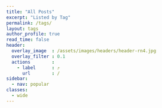 ```yaml
---
title: "All Posts"
excerpt: "Listed by Tag"
permalink: /tags/
layout: tags
author_profile: true
read_time: false
header:
  overlay_image  : /assets/images/headers/header-rn4.jpg
  overlay_filter : 0.1
  actions        :
    - label      : ⤴️
      url        : /
sidebar:
  - nav: popular
classes:
  - wide
---
```

<style>a {text-decoration: none;} .sph_post_date {margin: 0 0 2em 0;}</style>
